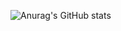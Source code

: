 


![Anurag's GitHub stats](https://github-readme-stats.vercel.app/api?username=boomshh&theme=shadow_red&icons=true)

